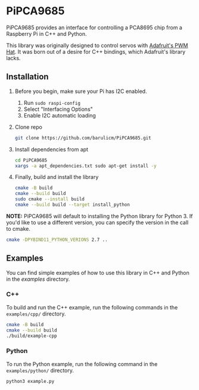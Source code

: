 # PiPCA9685

PiPCA9685 provides an interface for controlling a PCA8695 chip from a Raspberry Pi in C++ and Python.

This library was originally designed to control servos with [Adafruit's PWM Hat](https://www.adafruit.com/product/2327). It was born out of a desire for C++ bindings, which Adafruit's library lacks.

## Installation

1. Before you begin, make sure your Pi has I2C enabled.

   1. Run `sudo raspi-config`
   2. Select "Interfacing Options"
   3. Enable I2C automatic loading

1. Clone repo

   ```bash
   git clone https://github.com/barulicm/PiPCA9685.git
   ```

1. Install dependencies from apt

   ```bash
   cd PiPCA9685
   xargs -a apt_dependencies.txt sudo apt-get install -y
   ```

1. Finally, build and install the library

   ```bash
   cmake -B build
   cmake --build build
   sudo cmake --install build
   cmake --build build --target install_python
   ```

**NOTE:** PiPCA9685 will default to installing the Python library for Python 3. If you'd like to use a different version, you can specify the version in the call to cmake.

```bash
cmake -DPYBIND11_PYTHON_VERIONS 2.7 ..
```

## Examples

You can find simple examples of how to use this library in C++ and Python in the _examples_ directory.

### C++

To build and run the C++ example, run the following commands in the `examples/cpp/` directory.

```bash
cmake -B build
cmake --build build
./build/example-cpp
```

### Python

To run the Python example, run the following command in the `examples/python/` directory.

```bash
python3 example.py
```

